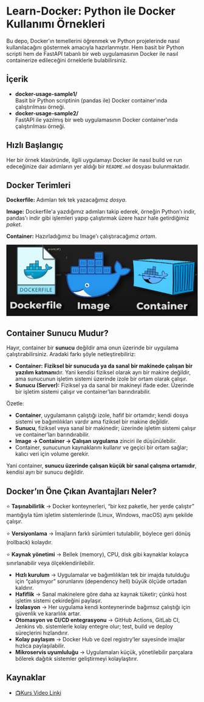 # Learn-Docker: Python ile Docker Kullanımı Örnekleri

Bu depo, Docker'ın temellerini öğrenmek ve Python projelerinde nasıl kullanılacağını göstermek amacıyla hazırlanmıştır. Hem basit bir Python scripti hem de FastAPI tabanlı bir web uygulamasının Docker ile nasıl containerize edileceğini örneklerle bulabilirsiniz.

## İçerik

- **docker-usage-sample1/**  
  Basit bir Python scriptinin (pandas ile) Docker container'ında çalıştırılması örneği.
- **docker-usage-sample2/**  
  FastAPI ile yazılmış bir web uygulamasının Docker container'ında çalıştırılması örneği.

## Hızlı Başlangıç

Her bir örnek klasöründe, ilgili uygulamayı Docker ile nasıl build ve run edeceğinize dair adımların yer aldığı bir `README.md` dosyası bulunmaktadır.

## Docker Terimleri

**Dockerfile:** Adımları tek tek yazacağımız *dosya*.

**Image:** Dockerfile'a yazdığımız adımları takip ederek, örneğin Python'ı indir, pandas'ı indir gibi işlemleri yapıp çalıştırmak üzere hazır hale getirdiğimiz *paket*.

**Container:** Hazırladığımız bu Image'ı çalıştıracağımız *ortam*.

![Docker](docker.png)

## Container Sunucu Mudur?

Hayır, container bir **sunucu** değildir ama onun üzerinde bir uygulama çalıştırabilirsiniz. Aradaki farkı şöyle netleştirebiliriz:

* **Container:** **Fiziksel bir sunucuda ya da sanal bir makinede çalışan bir yazılım katmanı**dır. Yani kendisi fiziksel olarak ayrı bir makine değildir, ama sunucunun işletim sistemi üzerinde izole bir ortam olarak çalışır.
* **Sunucu (Server):** Fiziksel ya da sanal bir makineyi ifade eder. Üzerinde bir işletim sistemi çalışır ve container’ları barındırabilir.

Özetle:

* **Container**, uygulamanın çalıştığı izole, hafif bir ortamdır; kendi dosya sistemi ve bağımlılıkları vardır ama fiziksel bir makine değildir.
* **Sunucu**, fiziksel veya sanal bir makinedir; üzerinde işletim sistemi çalışır ve container’ları barındırabilir.
* **Image → Container → Çalışan uygulama** zinciri ile düşünülebilir.
* Container, sunucunun kaynaklarını kullanır ve geçici bir ortam sağlar; kalıcı veri için volume gerekir.

Yani container, **sunucu üzerinde çalışan küçük bir sanal çalışma ortamıdır**, kendisi ayrı bir sunucu değildir.

## Docker’ın Öne Çıkan Avantajları Neler?

⭐ **Taşınabilirlik** → Docker konteynerleri, “bir kez paketle, her yerde çalıştır” mantığıyla tüm işletim sistemlerinde (Linux, Windows, macOS) aynı şekilde çalışır.

⭐ **Versiyonlama** → İmajların farklı sürümleri tutulabilir, böylece geri dönüş (rollback) kolaydır.

⭐ **Kaynak yönetimi** → Bellek (memory), CPU, disk gibi kaynaklar kolayca sınırlanabilir veya ölçeklendirilebilir.

* **Hızlı kurulum** → Uygulamalar ve bağımlılıkları tek bir imajda tutulduğu için “çalışmıyor” sorunlarını (dependency hell) büyük ölçüde ortadan kaldırır.
* **Hafiflik** → Sanal makinelere göre daha az kaynak tüketir; çünkü host işletim sistemi çekirdeğini paylaşır.
* **İzolasyon** → Her uygulama kendi konteynerinde bağımsız çalıştığı için güvenlik ve kararlılık artar.
* **Otomasyon ve CI/CD entegrasyonu** → GitHub Actions, GitLab CI, Jenkins vb. sistemlerle kolay entegre olur; test, build ve deploy süreçlerini hızlandırır.
* **Kolay paylaşım** → Docker Hub ve özel registry’ler sayesinde imajlar hızlıca paylaşılabilir.
* **Mikroservis uyumluluğu** → Uygulamaları küçük, yönetilebilir parçalara bölerek dağıtık sistemler geliştirmeyi kolaylaştırır.

## Kaynaklar

- [📺Kurs Video Linki](https://www.youtube.com/watch?v=ISdxKNCftKs)
